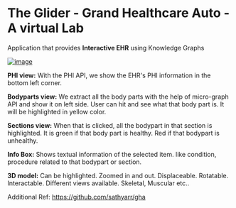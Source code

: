# The Glider - Grand Healthcare Auto - A virtual Lab

Application that provides **Interactive EHR** using Knowledge Graphs

[![image](https://user-images.githubusercontent.com/12745471/139670314-3d83c62f-5ead-465d-9d41-cbe6593a6e59.png)](https://youtu.be/XE-4RhDE3cI)

**PHI view:**
With the PHI API, we show the EHR's PHI information in the bottom left corner.

**Bodyparts view:**
We extract all the body parts with the help of micro-graph API and show it on left side.
User can hit and see what that body part is. It will be highlighted in yellow color.

**Sections view:**
When that is clicked, all the bodypart in that section is highlighted.
It is green if that body part is healthy. Red if that bodypart is unhealthy.

**Info Box:**
Shows textual information of the selected item. like condition, procedure related to that bodypart or section.

**3D model:**
Can be highlighted. Zoomed in and out. Displaceable. Rotatable. Interactable.
Different views available. Skeletal, Muscular etc..

Additional Ref: https://github.com/sathyarr/gha